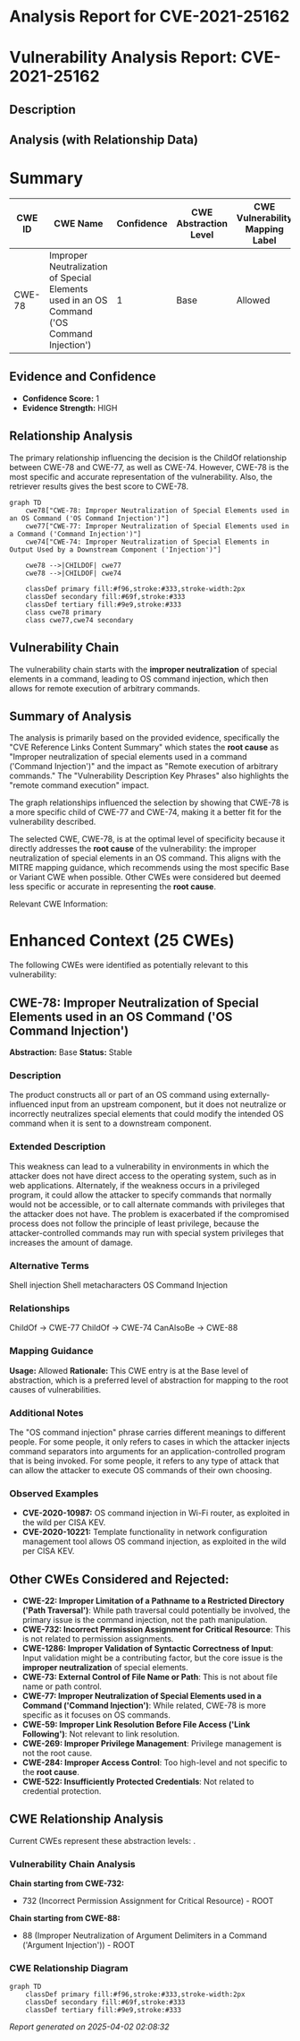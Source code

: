# Analysis Report for CVE-2021-25162

# Vulnerability Analysis Report: CVE-2021-25162

## Description



## Analysis (with Relationship Data)

# Summary
| CWE ID | CWE Name | Confidence | CWE Abstraction Level | CWE Vulnerability Mapping Label | CWE-Vulnerability Mapping Notes |
|---|---|---|---|---|---|
| CWE-78 | Improper Neutralization of Special Elements used in an OS Command ('OS Command Injection') | 1 | Base | Allowed | Primary CWE |

## Evidence and Confidence

*   **Confidence Score:** 1
*   **Evidence Strength:** HIGH

## Relationship Analysis
The primary relationship influencing the decision is the ChildOf relationship between CWE-78 and CWE-77, as well as CWE-74. However, CWE-78 is the most specific and accurate representation of the vulnerability. Also, the retriever results gives the best score to CWE-78.

```mermaid
graph TD
    cwe78["CWE-78: Improper Neutralization of Special Elements used in an OS Command ('OS Command Injection')"]
    cwe77["CWE-77: Improper Neutralization of Special Elements used in a Command ('Command Injection')"]
    cwe74["CWE-74: Improper Neutralization of Special Elements in Output Used by a Downstream Component ('Injection')"]
    
    cwe78 -->|CHILDOF| cwe77
    cwe78 -->|CHILDOF| cwe74
    
    classDef primary fill:#f96,stroke:#333,stroke-width:2px
    classDef secondary fill:#69f,stroke:#333
    classDef tertiary fill:#9e9,stroke:#333
    class cwe78 primary
    class cwe77,cwe74 secondary
```

## Vulnerability Chain
The vulnerability chain starts with the **improper neutralization** of special elements in a command, leading to OS command injection, which then allows for remote execution of arbitrary commands.

## Summary of Analysis
The analysis is primarily based on the provided evidence, specifically the "CVE Reference Links Content Summary" which states the **root cause** as "Improper neutralization of special elements used in a command ('Command Injection')" and the impact as "Remote execution of arbitrary commands." The "Vulnerability Description Key Phrases" also highlights the "remote command execution" impact.

The graph relationships influenced the selection by showing that CWE-78 is a more specific child of CWE-77 and CWE-74, making it a better fit for the vulnerability described.

The selected CWE, CWE-78, is at the optimal level of specificity because it directly addresses the **root cause** of the vulnerability: the improper neutralization of special elements in an OS command. This aligns with the MITRE mapping guidance, which recommends using the most specific Base or Variant CWE when possible. Other CWEs were considered but deemed less specific or accurate in representing the **root cause**.

Relevant CWE Information:

# Enhanced Context (25 CWEs)
The following CWEs were identified as potentially relevant to this vulnerability:

## CWE-78: Improper Neutralization of Special Elements used in an OS Command ('OS Command Injection')
**Abstraction:** Base
**Status:** Stable

### Description
The product constructs all or part of an OS command using externally-influenced input from an upstream component, but it does not neutralize or incorrectly neutralizes special elements that could modify the intended OS command when it is sent to a downstream component.

### Extended Description
This weakness can lead to a vulnerability in environments in which the attacker does not have direct access to the operating system, such as in web applications. Alternately, if the weakness occurs in a privileged program, it could allow the attacker to specify commands that normally would not be accessible, or to call alternate commands with privileges that the attacker does not have. The problem is exacerbated if the compromised process does not follow the principle of least privilege, because the attacker-controlled commands may run with special system privileges that increases the amount of damage.

### Alternative Terms
Shell injection
Shell metacharacters
OS Command Injection

### Relationships
ChildOf -> CWE-77
ChildOf -> CWE-74
CanAlsoBe -> CWE-88

### Mapping Guidance
**Usage:** Allowed
**Rationale:** This CWE entry is at the Base level of abstraction, which is a preferred level of abstraction for mapping to the root causes of vulnerabilities.

### Additional Notes
The "OS command injection" phrase carries different meanings to different people. For some people, it only refers to cases in which the attacker injects command separators into arguments for an application-controlled program that is being invoked. For some people, it refers to any type of attack that can allow the attacker to execute OS commands of their own choosing.

### Observed Examples
- **CVE-2020-10987:** OS command injection in Wi-Fi router, as exploited in the wild per CISA KEV.
- **CVE-2020-10221:** Template functionality in network configuration management tool allows OS command injection, as exploited in the wild per CISA KEV.

## Other CWEs Considered and Rejected:

*   **CWE-22: Improper Limitation of a Pathname to a Restricted Directory ('Path Traversal')**: While path traversal could potentially be involved, the primary issue is the command injection, not the path manipulation.
*   **CWE-732: Incorrect Permission Assignment for Critical Resource**: This is not related to permission assignments.
*   **CWE-1286: Improper Validation of Syntactic Correctness of Input**: Input validation might be a contributing factor, but the core issue is the **improper neutralization** of special elements.
*   **CWE-73: External Control of File Name or Path**: This is not about file name or path control.
*   **CWE-77: Improper Neutralization of Special Elements used in a Command ('Command Injection')**: While related, CWE-78 is more specific as it focuses on OS commands.
*   **CWE-59: Improper Link Resolution Before File Access ('Link Following')**: Not relevant to link resolution.
*   **CWE-269: Improper Privilege Management**: Privilege management is not the root cause.
*   **CWE-284: Improper Access Control**: Too high-level and not specific to the **root cause**.
*   **CWE-522: Insufficiently Protected Credentials**: Not related to credential protection.


## CWE Relationship Analysis

Current CWEs represent these abstraction levels: .


### Vulnerability Chain Analysis

**Chain starting from CWE-732:**
- 732 (Incorrect Permission Assignment for Critical Resource) - ROOT


**Chain starting from CWE-88:**
- 88 (Improper Neutralization of Argument Delimiters in a Command ('Argument Injection')) - ROOT



### CWE Relationship Diagram

```mermaid
graph TD
    classDef primary fill:#f96,stroke:#333,stroke-width:2px
    classDef secondary fill:#69f,stroke:#333
    classDef tertiary fill:#9e9,stroke:#333
```



*Report generated on 2025-04-02 02:08:32*
